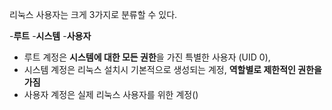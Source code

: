 리눅스 사용자는 크게 3가지로 분류할 수 있다.

-**루트**
-**시스템**
-**사용자**

- 루트 계정은 **시스템에 대한 모든 권한**을 가진 특별한 사용자 (UID 0),
- 시스템 계정은 리눅스 설치시 기본적으로 생성되는 계정, **역할별로 제한적인 권한을 가짐**
- 사용자 계정은 실제 리눅스 사용자를 위한 계정()

 